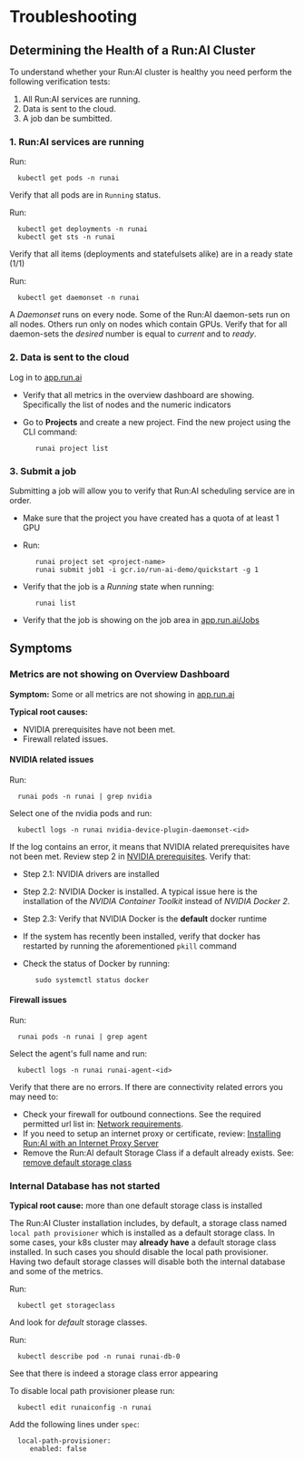 # Troubleshooting

## Determining the Health of a Run:AI Cluster

To understand whether your Run:AI cluster is healthy you need perform the following verification tests:

1. All Run:AI services are running.
2. Data is sent to the cloud.
3. A job dan be sumbitted.


### 1. Run:AI services are running

Run:

      kubectl get pods -n runai

Verify that all pods are in ``Running`` status. 

Run:

      kubectl get deployments -n runai
      kubectl get sts -n runai

Verify that all items (deployments and statefulsets alike) are in a ready state (1/1)

Run:

      kubectl get daemonset -n runai


A _Daemonset_ runs on every node. Some of the Run:AI daemon-sets run on all nodes. Others run only on nodes which contain GPUs. Verify that for all daemon-sets the _desired_ number is equal to  _current_ and to _ready_. 


### 2. Data is sent to the cloud

Log in to [app.run.ai](https://app.run.ai)

* Verify that all metrics in the overview dashboard are showing. Specifically the list of nodes and the numeric indicators
* Go to __Projects__ and create a new project. Find the new project using the CLI command:

         runai project list


### 3. Submit a job

Submitting a job will allow you to verify that Run:AI scheduling service are in order. 

* Make sure that the project you have created has a quota of at least 1 GPU
* Run:

         runai project set <project-name>
         runai submit job1 -i gcr.io/run-ai-demo/quickstart -g 1

* Verify that the job is a _Running_ state when running: 

         runai list

* Verify that the job is showing on the job area in [app.run.ai/Jobs](https://app.run.ai/Jobs)


## Symptoms 

### Metrics are not showing on Overview Dashboard

__Symptom:__ Some or all metrics are not showing in [app.run.ai](https://app.run.ai)

__Typical root causes:__

* NVIDIA prerequisites have not been met.
* Firewall related issues.

#### NVIDIA related issues

Run:

      runai pods -n runai | grep nvidia

Select one of the nvidia pods and run:

      kubectl logs -n runai nvidia-device-plugin-daemonset-<id>

If the log contains an error, it means that NVIDIA related prerequisites have not been met. Review step 2 in [NVIDIA prerequisites](../Installing-Run-AI-on-an-on-premise-Kubernetes-Cluster/#step-2-nvidia). Verify that:

* Step 2.1: NVIDIA drivers are installed
* Step 2.2: NVIDIA Docker is installed. A typical issue here is the installation of the _NVIDIA Container Toolkit_ instead of _NVIDIA Docker 2_. 
* Step 2.3: Verify that NVIDIA Docker is the __default__ docker runtime
* If the system has recently been installed, verify that docker has restarted by running the aforementioned  `pkill` command
* Check the status of Docker by running:

         sudo systemctl status docker



#### Firewall issues

Run:

      runai pods -n runai | grep agent

Select the agent's full name and run:

      kubectl logs -n runai runai-agent-<id>

Verify that there are no errors. If there are connectivity related errors you may need to:

* Check your firewall for outbound connections. See the required permitted url list in: [Network requirements](Run-AI-GPU-Cluster-Prerequisites.md#network-requirements.md).
* If you need to setup an internet proxy or certificate, review: [Installing Run:AI with an Internet Proxy Server](Installing-Run-AI-with-an-Internet-Proxy-Server-.md)
* Remove the Run:AI default Storage Class if a default already exists. See: [remove default storage class](Troubleshooting-a-Run-AI-Cluster-Installation/#internal-database-has-not-started)


### Internal Database has not started
 
 __Typical root cause:__ more than one default storage class is installed
 
 The Run:AI Cluster installation includes, by default, a storage class named ``local path provisioner`` which is installed as a default storage class. In some cases, your k8s cluster may __already have__ a default storage class installed. In such cases you should disable the local path provisioner. Having two default storage classes will disable both the internal database and some of the metrics.

 Run:

      kubectl get storageclass

And look for _default_ storage classes.

 Run:

      kubectl describe pod -n runai runai-db-0

 See that there is indeed a storage class error appearing

 To disable local path provisioner please run:

      kubectl edit runaiconfig -n runai
 
 Add the following lines under `spec`:
 
      local-path-provisioner:
         enabled: false
      
